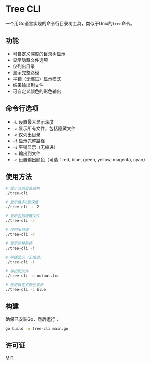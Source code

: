 # Tree CLI

一个用Go语言实现的命令行目录树工具，类似于Unix的`tree`命令。

## 功能
- 可自定义深度的目录树显示
- 显示隐藏文件选项
- 仅列出目录
- 显示完整路径
- 平铺（无缩进）显示模式
- 结果输出到文件
- 可自定义颜色的彩色输出

## 命令行选项
- `-L` 设置最大显示深度
- `-a` 显示所有文件，包括隐藏文件
- `-d` 仅列出目录
- `-f` 显示完整路径
- `-i` 平铺显示（无缩进）
- `-o` 输出到文件
- `-c` 设置输出颜色（可选：red, blue, green, yellow, magenta, cyan）

## 使用方法
```bash
# 显示当前目录结构
./tree-cli

# 显示最多2层深度
./tree-cli -L 2

# 显示包括隐藏文件
./tree-cli -a

# 仅列出目录
./tree-cli -d

# 显示完整路径
./tree-cli -f

# 平铺显示（无缩进）
./tree-cli -i

# 输出到文件
./tree-cli -o output.txt

# 使用自定义颜色显示
./tree-cli -c blue
```

## 构建
确保已安装Go，然后运行：
```bash
go build -o tree-cli main.go
```

## 许可证
MIT

